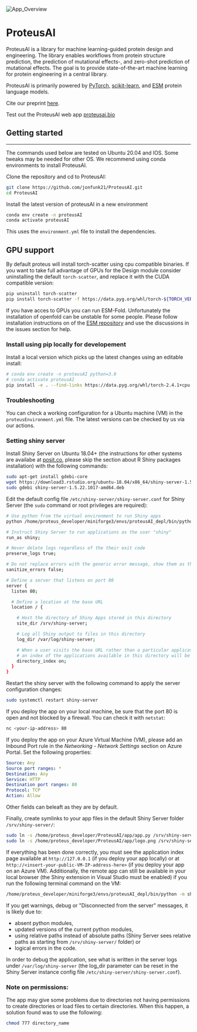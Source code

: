 
![App_Overview](https://github.com/user-attachments/assets/6a11e863-a45e-47d3-903d-8fb5bc260cd2)



# ProteusAI
ProteusAI is a library for machine learning-guided protein design and engineering. 
The library enables workflows from protein structure prediction, the prediction of 
mutational effects-, and zero-shot prediction of mutational effects.
The goal is to provide state-of-the-art machine learning for protein engineering in a central library.

ProteusAI is primarily powered by [PyTorch](https://pytorch.org/get-started/locally/), 
[scikit-learn](https://scikit-learn.org/stable/), 
and [ESM](https://github.com/facebookresearch/esm) protein language models. 

Cite our preprint [here](https://www.biorxiv.org/content/10.1101/2024.10.01.616114v1). 

Test out the ProteusAI web app [proteusai.bio](http://proteusai.bio/)

## Getting started

----
The commands used below are tested on Ubuntu 20.04 and IOS. Some tweaks may be needed for other OS.
We recommend using conda environments to install ProteusAI.


Clone the repository and cd to ProteusAI:
```bash
git clone https://github.com/jonfunk21/ProteusAI.git
cd ProteusAI 
```

Install the latest version of proteusAI in a new environment
```bash
conda env create -n proteusAI
conda activate proteusAI
```

This uses the `environment.yml` file to install the dependencies.

## GPU support
By default proteus will install torch-scatter using cpu compatible binaries.
If you want to take full advantage of GPUs for the Design module consider
uninstalling the default `torch-scatter`, and replace it with the CUDA 
compatible version:

```bash
pip uninstall torch-scatter
pip install torch-scatter -f https://data.pyg.org/whl/torch-${TORCH_VERSION}+cuda.html
```

If you have acces to GPUs you can run ESM-Fold. Unfortunately the installation of 
openfold can be unstable for some people. Please follow installation instructions
on of the [ESM repository](https://github.com/facebookresearch/esm) and use 
the discussions in the issues section for help.

### Install using pip locally for developement

Install a local version which picks up the latest changes using an editable install:

```bash
# conda env create -n proteusAI python=3.8
# conda activate proteusAI
pip install -e . --find-links https://data.pyg.org/whl/torch-2.4.1+cpu.html
```

### Troubleshooting
You can check a working configuration for a Ubuntu machine (VM) 
in the `proteusEnvironment.yml` file. The latest versions can be checked by us via
our actions.

### Setting shiny server

Install Shiny Server on Ubuntu 18.04+ (the instructions for other systems are availabe at <a href="https://posit.co/download/shiny-server/?_gl=1*1mdig69*_ga*MTQ1ODYyNTEzMC4xNzE5ODQwMDQy*_ga_8QJS108GF1*MTcxOTg0Mzg4MC4yLjEuMTcxOTg0Mzg4My4wLjAuMA..*_ga_2C0WZ1JHG0*MTcxOTg0Mzg4MC4yLjEuMTcxOTg0Mzg4My4wLjAuMA.." target="_blank">posit.co</a>, please skip the section about R Shiny packages installation) with the following commands:
```bash
sudo apt-get install gdebi-core
wget https://download3.rstudio.org/ubuntu-18.04/x86_64/shiny-server-1.5.22.1017-amd64.deb
sudo gdebi shiny-server-1.5.22.1017-amd64.deb
```

Edit the default config file `/etc/shiny-server/shiny-server.conf` for Shiny Server (the `sudo` command or root privileges are required):
```bash
# Use python from the virtual environment to run Shiny apps
python /home/proteus_developer/miniforge3/envs/proteusAI_depl/bin/python;

# Instruct Shiny Server to run applications as the user "shiny"
run_as shiny;

# Never delete logs regardless of the their exit code
preserve_logs true;

# Do not replace errors with the generic error message, show them as they are
sanitize_errors false;

# Define a server that listens on port 80
server {
  listen 80;

  # Define a location at the base URL
  location / {

    # Host the directory of Shiny Apps stored in this directory
    site_dir /srv/shiny-server;

    # Log all Shiny output to files in this directory
    log_dir /var/log/shiny-server;

    # When a user visits the base URL rather than a particular application,
    # an index of the applications available in this directory will be shown.
    directory_index on;
  }
}
```
Restart the shiny server with the following command to apply the server configuration changes:
```bash
sudo systemctl restart shiny-server
```
If you deploy the app on your local machine, be sure that the port 80 is open and not blocked by a firewall. You can check it with `netstat`:
```bash
nc <your-ip-address> 80
```
If you deploy the app on your Azure Virtual Machine (VM), please add an Inbound Port rule in the <i>Networking - Network Settings</i> section on Azure Portal. Set the following properties:
```yaml
Source: Any
Source port ranges: *
Destination: Any
Service: HTTP
Destination port ranges: 80
Protocol: TCP
Action: Allow
```
Other fields can beleaft as they are by default.

Finally, create symlinks to your app files in the default Shiny Server folder `/srv/shiny-server/`:

```bash
sudo ln -s /home/proteus_developer/ProteusAI/app/app.py /srv/shiny-server/app.py
sudo ln -s /home/proteus_developer/ProteusAI/app/logo.png /srv/shiny-server/logo.png
```
If everything has been done correctly, you must see the application index page available at `http://127.0.0.1` (if you deploy your app locally) or at `http://<insert-your-public-VM-IP-address-here>` (if you deploy your app on an Azure VM). Additionally, the remote app can still be available in your local browser (the Shiny extension in Visual Studio must be enabled) if you run the following terminal command on the VM:
```bash
/home/proteus_developer/miniforge3/envs/proteusAI_depl/bin/python -m shiny run --port 33015 --reload --autoreload-port 43613 /home/proteus_developer/ProteusAI/app/app.py
```
If you get warnings, debug or "Disconnected from the server" messages, it is likely due to: 
- absent python modules,
- updated versions of the current python modules, 
- using relative paths instead of absolute paths (Shiny Server sees relative paths as starting from `/srv/shiny-server/` folder) 
or 
- logical errors in the code. 

In order to debug the application, see what is written in the server logs under `/var/log/shiny-server` (the log_dir parameter can be reset in the Shiny Server instance config file `/etc/shiny-server/shiny-server.conf`).

### Note on permissions:
The app may give some problems due to directories not having permissions to create directories or load files to certain directories. When this happen, a solution found was to use  the following:

```bash
chmod 777 directory_name
```


